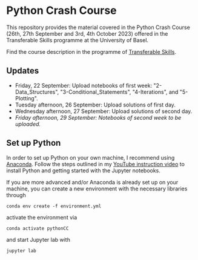 # Python Crash Course

This repository provides the material covered in the Python Crash Course (26th, 27th September and 3rd,  4th October 2023) offered in the Transferable Skills programme at the University of Basel.

Find the course description in the programme of [Transferable Skills](https://fortbildung.unibas.ch/courses/organizer/transferable-skills/python-crash-course-for-beginners-296877).

## Updates

* Friday, 22 September: Upload notebooks of first week: "2-Data_Structures", "3-Conditional_Statements", "4-Iterations", and "5-Plotting".
* Tuesday afternoon, 26 September: Upload solutions of first day.
* Wednesday afternoon, 27 September: Upload solutions of second day.
* *Friday afternoon, 29 September: Notebooks of second week to be uploaded.*


## Set up Python

In order to set up Python on your own machine, I recommend using [Anaconda](https://www.anaconda.com/products/individual). Follow the steps outlined in my [YouTube instruction video](https://youtu.be/-RJnYbxVZTg) to install Python and getting started with the Jupyter notebooks.

If you are more advanced and/or Anaconda is already set up on your machine, you can create a new environment with the necessary libraries through

```
conda env create -f environment.yml
``` 

activate the environment via

```
conda activate pythonCC
``` 

and start Jupyter lab with

```
jupyter lab
``` 
